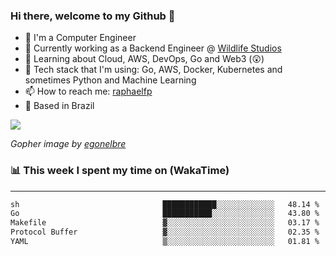 ### Hi there, welcome to my Github 👋

- 📖 I'm a Computer Engineer
- 🔭 Currently working as a Backend Engineer @ [Wildlife Studios](https://wildlifestudios.com/)
- 🌱 Learning about Cloud, AWS, DevOps, Go and Web3 (😲)
- 🚀 Tech stack that I'm using: Go, AWS, Docker, Kubernetes and sometimes Python and Machine Learning
- 📫 How to reach me: [raphaelfp](https://linkedin.com/in/raphaelfp)
- 🏡 Based in Brazil

![](https://github.com/raphaelfp/gophers/blob/master/.thumb/animation/morning-coffee-3x.gif)

*Gopher image by [egonelbre](https://github.com/egonelbre/)*

### 📊 This week I spent my time on (WakaTime)

---

<!--START_SECTION:waka-->

```txt
sh                                ████████████░░░░░░░░░░░░░   48.14 %
Go                                ███████████░░░░░░░░░░░░░░   43.80 %
Makefile                          ▓░░░░░░░░░░░░░░░░░░░░░░░░   03.17 %
Protocol Buffer                   ▓░░░░░░░░░░░░░░░░░░░░░░░░   02.35 %
YAML                              ▒░░░░░░░░░░░░░░░░░░░░░░░░   01.81 %
```

<!--END_SECTION:waka-->
